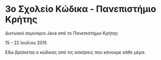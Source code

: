 # 3ο Σχολείο Κώδικα - Πανεπιστήμιο Κρήτης

Δικτυακό σεμινάριο Java από το Πανεπιστήμιο Κρήτης

15 - 22 Ιουλίου 2015

Εδώ βρίσκεται ο κώδικας από τις ασκήσεις που κάνουμε κάθε μέρα.
